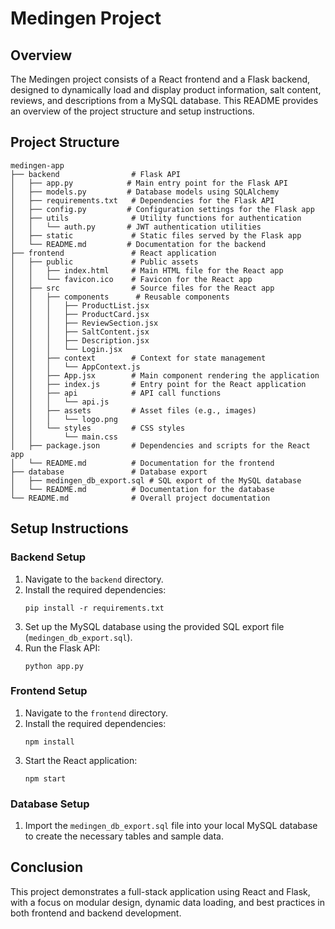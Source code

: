 # Medingen Project

## Overview
The Medingen project consists of a React frontend and a Flask backend, designed to dynamically load and display product information, salt content, reviews, and descriptions from a MySQL database. This README provides an overview of the project structure and setup instructions.

## Project Structure
```
medingen-app
├── backend                # Flask API
│   ├── app.py            # Main entry point for the Flask API
│   ├── models.py         # Database models using SQLAlchemy
│   ├── requirements.txt   # Dependencies for the Flask API
│   ├── config.py         # Configuration settings for the Flask app
│   ├── utils              # Utility functions for authentication
│   │   └── auth.py       # JWT authentication utilities
│   ├── static             # Static files served by the Flask app
│   └── README.md         # Documentation for the backend
├── frontend               # React application
│   ├── public             # Public assets
│   │   ├── index.html     # Main HTML file for the React app
│   │   └── favicon.ico    # Favicon for the React app
│   ├── src                # Source files for the React app
│   │   ├── components      # Reusable components
│   │   │   ├── ProductList.jsx
│   │   │   ├── ProductCard.jsx
│   │   │   ├── ReviewSection.jsx
│   │   │   ├── SaltContent.jsx
│   │   │   ├── Description.jsx
│   │   │   └── Login.jsx
│   │   ├── context        # Context for state management
│   │   │   └── AppContext.js
│   │   ├── App.jsx        # Main component rendering the application
│   │   ├── index.js       # Entry point for the React application
│   │   ├── api            # API call functions
│   │   │   └── api.js
│   │   ├── assets         # Asset files (e.g., images)
│   │   │   └── logo.png
│   │   └── styles         # CSS styles
│   │       └── main.css
│   ├── package.json       # Dependencies and scripts for the React app
│   └── README.md          # Documentation for the frontend
├── database               # Database export
│   ├── medingen_db_export.sql # SQL export of the MySQL database
│   └── README.md          # Documentation for the database
└── README.md              # Overall project documentation
```

## Setup Instructions

### Backend Setup
1. Navigate to the `backend` directory.
2. Install the required dependencies:
   ```
   pip install -r requirements.txt
   ```
3. Set up the MySQL database using the provided SQL export file (`medingen_db_export.sql`).
4. Run the Flask API:
   ```
   python app.py
   ```

### Frontend Setup
1. Navigate to the `frontend` directory.
2. Install the required dependencies:
   ```
   npm install
   ```
3. Start the React application:
   ```
   npm start
   ```

### Database Setup
1. Import the `medingen_db_export.sql` file into your local MySQL database to create the necessary tables and sample data.

## Conclusion
This project demonstrates a full-stack application using React and Flask, with a focus on modular design, dynamic data loading, and best practices in both frontend and backend development.